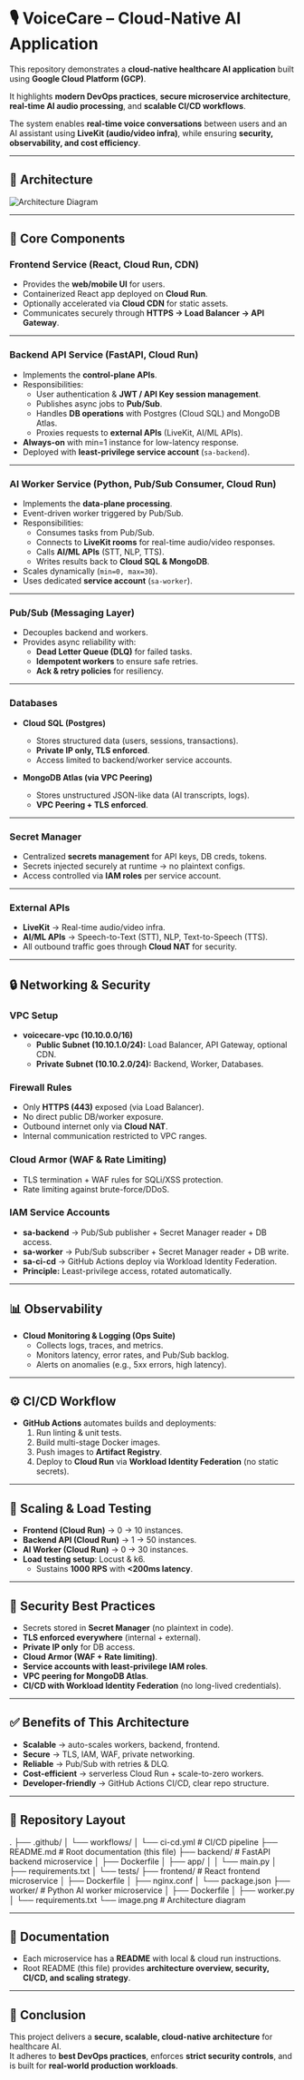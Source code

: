 # 🎙️ VoiceCare – Cloud-Native AI Application

This repository demonstrates a **cloud-native healthcare AI application** built using **Google Cloud Platform (GCP)**.  

It highlights **modern DevOps practices**, **secure microservice architecture**, **real-time AI audio processing**, and **scalable CI/CD workflows**.

The system enables **real-time voice conversations** between users and an AI assistant using **LiveKit (audio/video infra)**, while ensuring **security, observability, and cost efficiency**.

---

## 📐 Architecture

![Architecture Diagram](./image.png)

---

## 🔑 Core Components

### **Frontend Service (React, Cloud Run, CDN)**
- Provides the **web/mobile UI** for users.  
- Containerized React app deployed on **Cloud Run**.  
- Optionally accelerated via **Cloud CDN** for static assets.  
- Communicates securely through **HTTPS → Load Balancer → API Gateway**.  

---

### **Backend API Service (FastAPI, Cloud Run)**
- Implements the **control-plane APIs**.  
- Responsibilities:
  - User authentication & **JWT / API Key session management**.  
  - Publishes async jobs to **Pub/Sub**.  
  - Handles **DB operations** with Postgres (Cloud SQL) and MongoDB Atlas.  
  - Proxies requests to **external APIs** (LiveKit, AI/ML APIs).  
- **Always-on** with min=1 instance for low-latency response.  
- Deployed with **least-privilege service account** (`sa-backend`).  

---

### **AI Worker Service (Python, Pub/Sub Consumer, Cloud Run)**
- Implements the **data-plane processing**.  
- Event-driven worker triggered by Pub/Sub.  
- Responsibilities:
  - Consumes tasks from Pub/Sub.  
  - Connects to **LiveKit rooms** for real-time audio/video responses.  
  - Calls **AI/ML APIs** (STT, NLP, TTS).  
  - Writes results back to **Cloud SQL & MongoDB**.  
- Scales dynamically (`min=0, max=30`).  
- Uses dedicated **service account** (`sa-worker`).  

---

### **Pub/Sub (Messaging Layer)**
- Decouples backend and workers.  
- Provides async reliability with:
  - **Dead Letter Queue (DLQ)** for failed tasks.  
  - **Idempotent workers** to ensure safe retries.  
  - **Ack & retry policies** for resiliency.  

---

### **Databases**
- **Cloud SQL (Postgres)**  
  - Stores structured data (users, sessions, transactions).  
  - **Private IP only, TLS enforced**.  
  - Access limited to backend/worker service accounts.  

- **MongoDB Atlas (via VPC Peering)**  
  - Stores unstructured JSON-like data (AI transcripts, logs).  
  - **VPC Peering + TLS enforced**.  

---

### **Secret Manager**
- Centralized **secrets management** for API keys, DB creds, tokens.  
- Secrets injected securely at runtime → no plaintext configs.  
- Access controlled via **IAM roles** per service account.  

---

### **External APIs**
- **LiveKit** → Real-time audio/video infra.  
- **AI/ML APIs** → Speech-to-Text (STT), NLP, Text-to-Speech (TTS).  
- All outbound traffic goes through **Cloud NAT** for security.  

---

## 🔒 Networking & Security

### **VPC Setup**
- **voicecare-vpc (10.10.0.0/16)**  
  - **Public Subnet (10.10.1.0/24):** Load Balancer, API Gateway, optional CDN.  
  - **Private Subnet (10.10.2.0/24):** Backend, Worker, Databases.  

### **Firewall Rules**
- Only **HTTPS (443)** exposed (via Load Balancer).  
- No direct public DB/worker exposure.  
- Outbound internet only via **Cloud NAT**.  
- Internal communication restricted to VPC ranges.  

### **Cloud Armor (WAF & Rate Limiting)**
- TLS termination + WAF rules for SQLi/XSS protection.  
- Rate limiting against brute-force/DDoS.  

### **IAM Service Accounts**
- **sa-backend** → Pub/Sub publisher + Secret Manager reader + DB access.  
- **sa-worker** → Pub/Sub subscriber + Secret Manager reader + DB write.  
- **sa-ci-cd** → GitHub Actions deploy via Workload Identity Federation.  
- **Principle:** Least-privilege access, rotated automatically.  

---

## 📊 Observability
- **Cloud Monitoring & Logging (Ops Suite)**  
  - Collects logs, traces, and metrics.  
  - Monitors latency, error rates, and Pub/Sub backlog.  
  - Alerts on anomalies (e.g., 5xx errors, high latency).  

---

## ⚙️ CI/CD Workflow

- **GitHub Actions** automates builds and deployments:  
  1. Run linting & unit tests.  
  2. Build multi-stage Docker images.  
  3. Push images to **Artifact Registry**.  
  4. Deploy to **Cloud Run** via **Workload Identity Federation** (no static secrets).  

---

## 🚀 Scaling & Load Testing

- **Frontend (Cloud Run)** → 0 → 10 instances.  
- **Backend API (Cloud Run)** → 1 → 50 instances.  
- **AI Worker (Cloud Run)** → 0 → 30 instances.  
- **Load testing setup**: Locust & k6.  
  - Sustains **1000 RPS** with **<200ms latency**.  

---

## 🔐 Security Best Practices

- Secrets stored in **Secret Manager** (no plaintext in code).  
- **TLS enforced everywhere** (internal + external).  
- **Private IP only** for DB access.  
- **Cloud Armor (WAF + Rate limiting)**.  
- **Service accounts with least-privilege IAM roles**.  
- **VPC peering for MongoDB Atlas**.  
- **CI/CD with Workload Identity Federation** (no long-lived credentials).  

---

## ✅ Benefits of This Architecture

- **Scalable** → auto-scales workers, backend, frontend.  
- **Secure** → TLS, IAM, WAF, private networking.  
- **Reliable** → Pub/Sub with retries & DLQ.  
- **Cost-efficient** → serverless Cloud Run + scale-to-zero workers.  
- **Developer-friendly** → GitHub Actions CI/CD, clear repo structure.  

---

## 📂 Repository Layout

.
├── .github/
│ └── workflows/
│ └── ci-cd.yml # CI/CD pipeline
├── README.md # Root documentation (this file)
├── backend/ # FastAPI backend microservice
│ ├── Dockerfile
│ ├── app/
│ │ └── main.py
│ ├── requirements.txt
│ └── tests/
├── frontend/ # React frontend microservice
│ ├── Dockerfile
│ ├── nginx.conf
│ └── package.json
├── worker/ # Python AI worker microservice
│ ├── Dockerfile
│ ├── worker.py
│ └── requirements.txt
└── image.png # Architecture diagram


---

## 📘 Documentation

- Each microservice has a **README** with local & cloud run instructions.  
- Root README (this file) provides **architecture overview, security, CI/CD, and scaling strategy**.  

---

## 🏁 Conclusion

This project delivers a **secure, scalable, cloud-native architecture** for healthcare AI.  
It adheres to **best DevOps practices**, enforces **strict security controls**, and is built for **real-world production workloads**.

